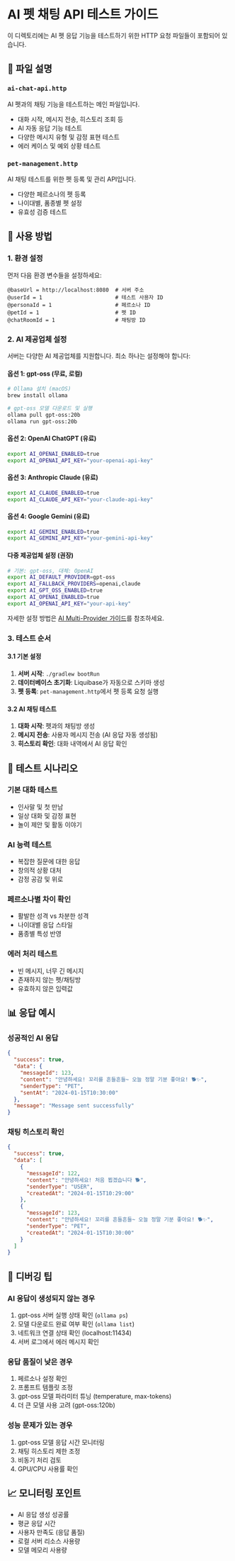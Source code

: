 # AI 펫 채팅 API 테스트 가이드

이 디렉토리에는 AI 펫 응답 기능을 테스트하기 위한 HTTP 요청 파일들이 포함되어 있습니다.

## 📁 파일 설명

### `ai-chat-api.http`
AI 펫과의 채팅 기능을 테스트하는 메인 파일입니다.
- 대화 시작, 메시지 전송, 히스토리 조회 등
- AI 자동 응답 기능 테스트
- 다양한 메시지 유형 및 감정 표현 테스트
- 에러 케이스 및 예외 상황 테스트

### `pet-management.http`
AI 채팅 테스트를 위한 펫 등록 및 관리 API입니다.
- 다양한 페르소나의 펫 등록
- 나이대별, 품종별 펫 설정
- 유효성 검증 테스트

## 🚀 사용 방법

### 1. 환경 설정
먼저 다음 환경 변수들을 설정하세요:

```http
@baseUrl = http://localhost:8080  # 서버 주소
@userId = 1                       # 테스트 사용자 ID
@personaId = 1                    # 페르소나 ID
@petId = 1                        # 펫 ID
@chatRoomId = 1                   # 채팅방 ID
```

### 2. AI 제공업체 설정
서버는 다양한 AI 제공업체를 지원합니다. 최소 하나는 설정해야 합니다:

#### 옵션 1: gpt-oss (무료, 로컬)
```bash
# Ollama 설치 (macOS)
brew install ollama

# gpt-oss 모델 다운로드 및 실행
ollama pull gpt-oss:20b
ollama run gpt-oss:20b
```

#### 옵션 2: OpenAI ChatGPT (유료)
```bash
export AI_OPENAI_ENABLED=true
export AI_OPENAI_API_KEY="your-openai-api-key"
```

#### 옵션 3: Anthropic Claude (유료)
```bash
export AI_CLAUDE_ENABLED=true
export AI_CLAUDE_API_KEY="your-claude-api-key"
```

#### 옵션 4: Google Gemini (유료)
```bash
export AI_GEMINI_ENABLED=true
export AI_GEMINI_API_KEY="your-gemini-api-key"
```

#### 다중 제공업체 설정 (권장)
```bash
# 기본: gpt-oss, 대체: OpenAI
export AI_DEFAULT_PROVIDER=gpt-oss
export AI_FALLBACK_PROVIDERS=openai,claude
export AI_GPT_OSS_ENABLED=true
export AI_OPENAI_ENABLED=true
export AI_OPENAI_API_KEY="your-api-key"
```

자세한 설정 방법은 [AI Multi-Provider 가이드](../docs/AI_MULTI_PROVIDER_GUIDE.md)를 참조하세요.

### 3. 테스트 순서

#### 3.1 기본 설정
1. **서버 시작**: `./gradlew bootRun`
2. **데이터베이스 초기화**: Liquibase가 자동으로 스키마 생성
3. **펫 등록**: `pet-management.http`에서 펫 등록 요청 실행

#### 3.2 AI 채팅 테스트
1. **대화 시작**: 펫과의 채팅방 생성
2. **메시지 전송**: 사용자 메시지 전송 (AI 응답 자동 생성됨)
3. **히스토리 확인**: 대화 내역에서 AI 응답 확인

## 🧪 테스트 시나리오

### 기본 대화 테스트
- 인사말 및 첫 만남
- 일상 대화 및 감정 표현
- 놀이 제안 및 활동 이야기

### AI 능력 테스트
- 복잡한 질문에 대한 응답
- 창의적 상황 대처
- 감정 공감 및 위로

### 페르소나별 차이 확인
- 활발한 성격 vs 차분한 성격
- 나이대별 응답 스타일
- 품종별 특성 반영

### 에러 처리 테스트
- 빈 메시지, 너무 긴 메시지
- 존재하지 않는 펫/채팅방
- 유효하지 않은 입력값

## 📊 응답 예시

### 성공적인 AI 응답
```json
{
  "success": true,
  "data": {
    "messageId": 123,
    "content": "안녕하세요! 꼬리를 흔들흔들~ 오늘 정말 기분 좋아요! 🐕✨",
    "senderType": "PET",
    "sentAt": "2024-01-15T10:30:00"
  },
  "message": "Message sent successfully"
}
```

### 채팅 히스토리 확인
```json
{
  "success": true,
  "data": [
    {
      "messageId": 122,
      "content": "안녕하세요! 처음 뵙겠습니다 🐕",
      "senderType": "USER",
      "createdAt": "2024-01-15T10:29:00"
    },
    {
      "messageId": 123,
      "content": "안녕하세요! 꼬리를 흔들흔들~ 오늘 정말 기분 좋아요! 🐕✨",
      "senderType": "PET",
      "createdAt": "2024-01-15T10:30:00"
    }
  ]
}
```

## 🔧 디버깅 팁

### AI 응답이 생성되지 않는 경우
1. gpt-oss 서버 실행 상태 확인 (`ollama ps`)
2. 모델 다운로드 완료 여부 확인 (`ollama list`)
3. 네트워크 연결 상태 확인 (localhost:11434)
4. 서버 로그에서 에러 메시지 확인

### 응답 품질이 낮은 경우
1. 페르소나 설정 확인
2. 프롬프트 템플릿 조정
3. gpt-oss 모델 파라미터 튜닝 (temperature, max-tokens)
4. 더 큰 모델 사용 고려 (gpt-oss:120b)

### 성능 문제가 있는 경우
1. gpt-oss 모델 응답 시간 모니터링
2. 채팅 히스토리 제한 조정
3. 비동기 처리 검토
4. GPU/CPU 사용률 확인

## 📈 모니터링 포인트

- AI 응답 생성 성공률
- 평균 응답 시간
- 사용자 만족도 (응답 품질)
- 로컬 서버 리소스 사용량
- 모델 메모리 사용량
